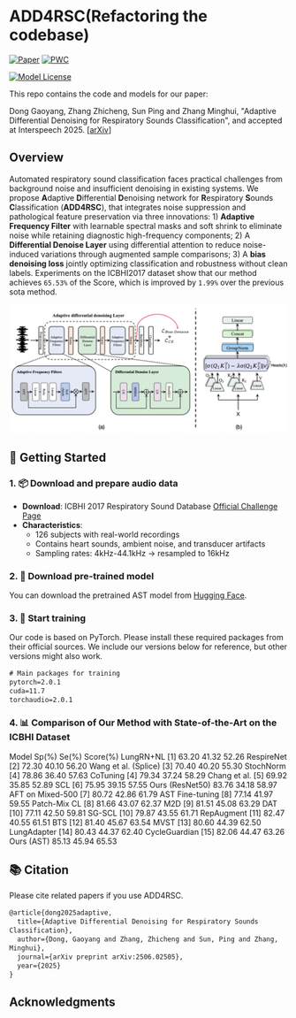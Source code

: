 # ADD4RSC(Refactoring the codebase)
[![Paper](https://img.shields.io/badge/arXiv-2506.02505-red.svg?style=flat)](https://arxiv.org/abs/2506.02505)
[![PWC](https://img.shields.io/endpoint.svg?url=https://paperswithcode.com/badge/adaptive-differential-denoising-for/audio-classification-on-icbhi-respiratory)](https://paperswithcode.com/sota/audio-classification-on-icbhi-respiratory?p=adaptive-differential-denoising-for)

[![Model License](https://img.shields.io/badge/Model_License-Apache_2.0-olive)](https://opensource.org/licenses/Apache-2.0)

This repo contains the code and models for our paper: 

Dong Gaoyang, Zhang Zhicheng, Sun Ping and Zhang Minghui, "Adaptive Differential Denoising for Respiratory Sounds Classification", and accepted at Interspeech 2025.
[[arXiv](https://arxiv.org/pdf/2506.02505)]


## Overview
Automated respiratory sound classification faces practical challenges from background noise and insufficient denoising in existing systems. We propose **A**daptive **D**ifferential **D**enoising network for **R**espiratory **S**ounds **C**lassification (**ADD4RSC**), that integrates noise suppression and pathological feature preservation via three innovations: 1) **Adaptive Frequency Filter** with learnable spectral masks and soft shrink to eliminate noise while retaining diagnostic high-frequency components; 2) A **Differential Denoise Layer** using differential attention to reduce noise-induced variations through augmented sample comparisons; 3) A **bias denoising loss** jointly optimizing classification and robustness without clean labels. Experiments on the ICBHI2017 dataset show that our method achieves `65.53%` of the Score, which is improved by `1.99%` over the previous sota method.

<p align="center">
  <img src="fig_0216.png" alt="ADD4RSC model architecture" width="600"/>
</p>


## 🚀 Getting Started



### 1. 📦 Download and prepare audio data
- **Download**: ICBHI 2017 Respiratory Sound Database [Official Challenge Page](https://bhichallenge.med.auth.gr/ICBHI_2017_Challenge)
- **Characteristics**:
  - 126 subjects with real-world recordings
  - Contains heart sounds, ambient noise, and transducer artifacts
  - Sampling rates: 4kHz-44.1kHz → resampled to 16kHz


### 2. 🤖 Download pre-trained model
You can download the pretrained AST model from [Hugging Face](https://huggingface.co/MIT/ast-finetuned-audioset-10-10-0.4593).


### 3. 🧠 Start training
Our code is based on PyTorch. Please install these required packages from their official sources. We include our versions below for reference, but other versions might also work.

```
# Main packages for training
pytorch=2.0.1
cuda=11.7
torchaudio=2.0.1
```

### 4. 📊 Comparison of Our Method with State-of-the-Art on the ICBHI Dataset
Model	Sp(%)	Se(%)	Score(%)
LungRN+NL [1]	63.20	41.32	52.26
RespireNet [2]	72.30	40.10	56.20
Wang et al. (Splice) [3]	70.40	40.20	55.30
StochNorm [4]	78.86	36.40	57.63
CoTuning [4]	79.34	37.24	58.29
Chang et al. [5]	69.92	35.85	52.89
SCL [6]	75.95	39.15	57.55
Ours (ResNet50)	83.76	34.18	58.97
AFT on Mixed-500 [7]	80.72	42.86	61.79
AST Fine-tuning [8]	77.14	41.97	59.55
Patch-Mix CL [8]	81.66	43.07	62.37
M2D [9]	81.51	45.08	63.29
DAT [10]	77.11	42.50	59.81
SG-SCL [10]	79.87	43.55	61.71
RepAugment [11]	82.47	40.55	61.51
BTS [12]	81.40	45.67	63.54
MVST [13]	80.60	44.39	62.50
LungAdapter [14]	80.43	44.37	62.40
CycleGuardian [15]	82.06	44.47	63.26
Ours (AST)	85.13	45.94	65.53


## 📚 Citation

Please cite related papers if you use ADD4RSC.

```
@article{dong2025adaptive,
  title={Adaptive Differential Denoising for Respiratory Sounds Classification},
  author={Dong, Gaoyang and Zhang, Zhicheng and Sun, Ping and Zhang, Minghui},
  journal={arXiv preprint arXiv:2506.02505},
  year={2025}
}
```

## Acknowledgments

